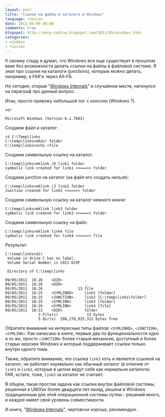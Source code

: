 ```yaml
---
layout: post
title: "Ссылки на файлы и каталоги в Windows"
language: russian
date: 2011-05-09 00:00
comments: true
blogspot: http://easy-coding.blogspot.com/2011/05/windows.html
categories: 
- windows
- russian
---
```

К своему стыду я думал, что Windows все еще существует в прошлом веке без возможности делать ссылки на файлы в файловой системе. Я знал про ссылки на каталоги (junctions), которые можно делать, например, в FAR'е через Alt-F6.

Но сегодня, открыв "[Windows Internals][]" в случайном месте, наткнулся на параграф про данный вопрос.

Итак, просто привожу небольшой лог с консоли (Windows 7).

[Windows Internals]: http://www.amazon.co.uk/Windows-Internals-PRO-Developer-Mark-Russinovich/dp/0735625301/

    ver

    Microsoft Windows [Version 6.1.7601]
    
Создаем файл и каталог:

    cd C:\Temp\links
    C:\temp\links>mkdir folder
    C:\temp\links>echo >file

Создаем символьную ссылку на каталог:

    C:\temp\links>mklink /D link1 folder
    symbolic link created for link1 <<===>> folder
    
Создаем junction на каталог (на файл его создать нельзя):

    C:\temp\links>mklink /J link2 folder
    Junction created for link2 <<===>> folder

Создаем символьную ссылку на каталог немного иначе:

    C:\temp\links>mklink link3 folder
    symbolic link created for link3 <<===>> folder
    
Создаем символьную ссылку на файл:

    C:\temp\links>mklink link4 file
    symbolic link created for link4 <<===>> file
    
Результат:

    C:\temp\links>dir
     Volume in drive C has no label.
     Volume Serial Number is C021-6C9F

     Directory of C:\temp\links

    09/05/2011  18:26    <DIR>          .
    09/05/2011  18:26    <DIR>          ..
    09/05/2011  18:26                13 file
    09/05/2011  18:25    <SYMLINKD>     link1 [folder]
    09/05/2011  18:25    <JUNCTION>     link2 [C:\temp\links\folder]
    09/05/2011  18:25    <SYMLINK>      link3 [folder]
    09/05/2011  18:26    <SYMLINK>      link4 [file]
    09/05/2011  18:23    <DIR>          folder
                   3 File(s)             13 bytes
                   5 Dir(s)  208,278,925,312 bytes free
                   
Обратите внимание на интересные типы файлов: `<SYMLINKD>`, `<JUNCTION>`, `<SYMLINK>`. Как написано в книге, первые два по функциональности одно и то же, просто `<JUNCTION>` более старый механизм, доступный в более старых версиях Windows и который поддерживает ссылки только внутри одного тома.

Также, обратите внимание, что ссылка `link3` хоть и является ссылкой на каталог, не работает нормально как обычный каталог (в отличие от `link1` и `link2`, которые в целом ведут себя как нормальне каталоги). FAR, кстати, тоже, `link3` за каталог не считает.

В общем, такая простая задача как ссылки внутри файловой системы, решенная в UNIXах более двадцати лет назад, решена в Windows традиционным для этой операционной системы путем - решений много, и каждое имеет свой уровень совместимости.

И книга, "[Windows Internals][]", чертовски хороша, рекомендую.
